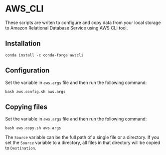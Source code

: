 # AWS_CLI

These scripts are writen to configure and copy data from your local storage to Amazon Relational Database Service using AWS CLI tool. 

## Installation
`
conda install -c conda-forge awscli
`
## Configuration
Set the variable in `aws.args` file and then run the following command:  

`
bash aws.config.sh aws.args
`

## Copying files 
Set the variable in `aws.args` file and then run the following command:  

`
bash aws.copy.sh aws.args
`


The `Source` variable can be the full path of a single file or a directory. If you set the `Source` variable to a directory, all files in that directory will be copied to `Destination`.
